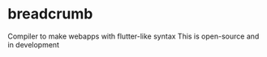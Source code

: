 # breadcrumb
Compiler to make webapps with flutter-like syntax
This is open-source and in development
